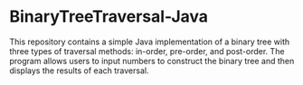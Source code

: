 # BinaryTreeTraversal-Java
This repository contains a simple Java implementation of a binary tree with three types of traversal methods: in-order, pre-order, and post-order. The program allows users to input numbers to construct the binary tree and then displays the results of each traversal.
